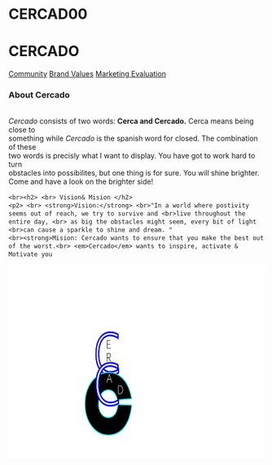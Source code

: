 # CERCAD00
<html>
<head>
<meta charset="utf-8">
<link href="StylesCercadohomepage.css" rel="stylesheet" type="text/css">
</head>
<link rel="preconnect" href="https://fonts.googleapis.com">
<link rel="preconnect" href="https://fonts.gstatic.com" crossorigin>
<link href="https://fonts.googleapis.com/css2?family=Updock&display=swap" rel="stylesheet">

	
<h1>CERCADO</h1>

<a href="Cercadocommunity.html">Community</a>
<a href="CercadoBrandValues.html" title="Brand Values">Brand Values</a>
<a href="MarketingEvaluation.html" title="Marketing Evaluation">Marketing Evaluation</a>
<br> <h3>About Cercado</h3>
   <p1>
	<br> <em>Cercado</em> consists of two words: <strong>Cerca and Cercado.</strong> Cerca means being close to <br>something while <em>Cercado</em> is the spanish word for closed. The combination of these <br>two words is precisly what I want to display. You have got to work hard to turn <br>obstacles into possibilites, but one thing is for sure. You will shine brighter. <br>Come and have a look on the brighter side!</p1>

	

	<br><h2> <br> Vision& Mision </h2> 
	<p2> <br> <strong>Vision:</strong> <br>"In a world where postivity seems out of reach, we try to survive and <br>live throughout the entire day, <br> as big the obstacles might seem, every bit of light <br>can cause a sparkle to shine and dream. "
	<br><strong>Mision: Cercado wants to ensure that you make the best out of the worst.<br> <em>Cercado</em> wants to inspire, activate & Motivate you
	

	
	
<body>
<img src="images/Tekengebied 1.png" width="920" height="380" alt="logo"/>
	
	
<style> body { background-image: url('31100119088_a24f921995_b.jpg');
		}
	</style>    
</body>
</html>






